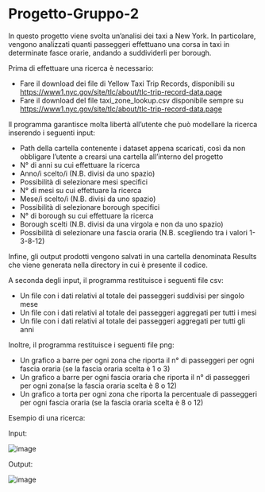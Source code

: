 # Progetto-Gruppo-2

In questo progetto viene svolta un’analisi dei taxi a New York. In particolare, vengono analizzati quanti passeggeri effettuano una corsa in taxi in determinate fasce orarie, andando a suddividerli per borough.

Prima di effettuare una ricerca è necessario:
- Fare il download dei file di Yellow Taxi Trip Records, disponibili su https://www1.nyc.gov/site/tlc/about/tlc-trip-record-data.page
- Fare il download del file taxi_zone_lookup.csv disponibile sempre su https://www1.nyc.gov/site/tlc/about/tlc-trip-record-data.page 

Il programma garantisce molta libertà all’utente che può modellare la ricerca inserendo i seguenti input:
- Path della cartella contenente i dataset appena scaricati, così da non obbligare l’utente a crearsi una cartella all’interno del progetto
- N° di anni su cui effettuare la ricerca
- Anno/i scelto/i (N.B. divisi da uno spazio)
- Possibilità di selezionare mesi specifici
- N° di mesi su cui effettuare la ricerca
- Mese/i scelto/i (N.B. divisi da uno spazio)
- Possibilità di selezionare borough specifici
- N° di borough su cui effettuare la ricerca
- Borough scelti (N.B. divisi da una virgola e non da uno spazio)
- Possibilità di selezionare una fascia oraria (N.B. scegliendo tra i valori 1-3-8-12)

Infine, gli output prodotti vengono salvati in una cartella denominata Results che viene generata nella directory in cui è presente il codice.

A seconda degli input, il programma restituisce i seguenti file csv:
- Un file con i dati relativi al totale dei passeggeri suddivisi per singolo mese
- Un file con i dati relativi al totale dei passeggeri aggregati per tutti i mesi
- Un file con i dati relativi al totale dei passeggeri aggregati per tutti gli anni

Inoltre, il programma restituisce i seguenti file png:
- Un grafico a barre per ogni zona che riporta il n° di passeggeri per ogni fascia oraria (se la fascia oraria scelta è 1 o 3)
- Un grafico a barre per ogni fascia oraria che riporta il n° di passeggeri per ogni zona(se la fascia oraria scelta è 8 o 12)
- Un grafico a torta per ogni zona che riporta la percentuale di passeggeri per ogni fascia oraria (se la fascia oraria scelta è 8 o 12)

Esempio di una ricerca:

Input:

![image](https://user-images.githubusercontent.com/117634064/209109218-ba54bab6-4aa6-4110-9031-d3d5a1639d56.png)

Output:

![image](https://user-images.githubusercontent.com/117634064/209109334-ef196c28-ab11-400c-a326-29e20b671965.png)

